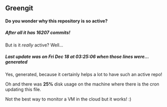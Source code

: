 ## Greengit

#### Do you wonder why this repository is so active?

##### After all it has 16207 commits!

But is it *really* active? Well...

##### Last update was on Fri Dec 18 at 03:25:06 when those lines were... generated

Yes, generated, because it certainly helps a lot to have such an active repo!

Oh and there was **25%** disk usage on the machine
where there is the cron updating this file.

Not the best way to monitor a VM in the cloud but it works! :)

